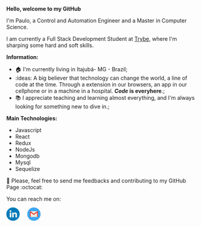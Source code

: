 **Hello, welcome to my GitHub**

I'm Paulo, a Control and Automation Engineer and a Master in Computer Science.

I am currently a Full Stack Development Student at [Trybe](https://www.betrybe.com/), where I'm sharping some hard and soft skills. 

**Information:** 

- :house: I'm currently living in Itajubá- MG - Brazil;
- :ideas: A big believer that technology can change the world, a line of code at the time. Through a extension in our browsers, an app in our cellphone or in a machine in a hospital. **_Code_ is everyhere**.;
- :books: I appreciate teaching and learning almost everything, and I'm always looking for something new to dive in.;

**Main Technologies:**
- Javascript
- React
- Redux
- NodeJs
- Mongodb
- Mysql
- Sequelize

:pray: Please, feel free to send me feedbacks and contributing to my GitHub Page :octocat:

You can reach me on:

<p align="left">
  <a href="https://www.linkedin.com/in/paulo-ricardo-zambelli-taveira/"><img src="https://github.com/pauloricardoz/pauloricardoz/blob/master/linkedin.svg" width="35px" alt="LinkedIn"></a> &nbsp; &nbsp;
  <a href="mailto:trybe.przt@gmail.com?subject=Hello%20Paulo%Ricardo"><img src="https://github.com/pauloricardoz/pauloricardoz/blob/master/gmail.png" width="35px" alt="Gmail"></a> &nbsp; &nbsp;
</p>

<!--
**pauloricardoz/pauloricardoz** is a ✨ _special_ ✨ repository because its `README.md` (this file) appears on your GitHub profile.

Here are some ideas to get you started:

- 🔭 I’m currently working on ...
- 🌱 I’m currently learning ...
- 👯 I’m looking to collaborate on ...
- 🤔 I’m looking for help with ...
- 💬 Ask me about ...
- 📫 How to reach me: ...
- 😄 Pronouns: ...
- ⚡ Fun fact: ...
-->
